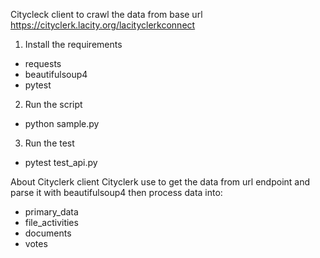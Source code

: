 Citycleck client to crawl the data from base url https://cityclerk.lacity.org/lacityclerkconnect

1. Install the requirements
 - requests
 - beautifulsoup4
 - pytest

2. Run the script
 - python sample.py

3. Run the test
 - pytest test_api.py

About Cityclerk client
Cityclerk use to get the data from url endpoint and parse it with beautifulsoup4 then process data into:
- primary_data
- file_activities
- documents
- votes
